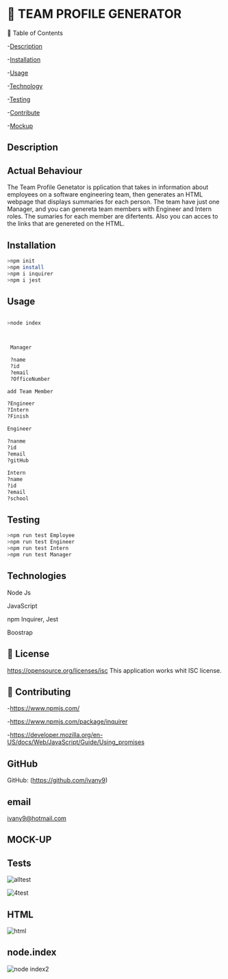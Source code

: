 
# 🥇 TEAM PROFILE GENERATOR 



🎫 Table of Contents

-[Description](#Description)

-[Installation](#Installation)

-[Usage](#usage)

-[Technology](#License)

-[Testing](#testing)


-[Contribute](#Contribute)

-[Mockup](#mock-up)



##  Description
    
 ## Actual Behaviour
 The Team Profile Genetator is  pplication that takes in information about employees on a software engineering team, then generates an HTML webpage that displays summaries for each person.
 The team have just one Manager, and you can genereta  team members with  Engineer and Intern roles. The sumaries for each member are difertents. Also you can acces to the links that are genereted on the HTML.



## Installation

```bash
>npm init
>npm install 
>npm i inquirer
>npm i jest

```


## Usage

```bash

>node index



 Manager

 ?name
 ?id
 ?email
 ?OfficeNumber

add Team Member

?Engineer
?Intern
?Finish

Engineer

?nanme
?id
?email
?gitHub
 
Intern
?name
?id
?email
?school

```


## Testing

```bash
>npm run test Employee
>npm run test Engineer
>npm run test Intern
>npm run test Manager

```



## Technologies

 Node Js

 JavaScript

 npm Inquirer, Jest

 Boostrap



## 🎎 License


 https://opensource.org/licenses/isc
This application works whit ISC license.

## 🎎 Contributing

-https://www.npmjs.com/

-https://www.npmjs.com/package/inquirer

-https://developer.mozilla.org/en-US/docs/Web/JavaScript/Guide/Using_promises



## GitHub

GitHub: (https://github.com/ivany9)

## email

 ivany9@hotmail.com



## MOCK-UP

  ##  Tests
   ![alltest](https://user-images.githubusercontent.com/83906297/128635000-6e8e06e3-8b87-4b96-9548-a592834fd2be.gif)
   
   ![4test](https://user-images.githubusercontent.com/83906297/128635154-663581a4-b248-4f84-ab72-775010ccb889.gif)

     
  ##  HTML
   ![html](https://user-images.githubusercontent.com/83906297/128635015-e50dc471-1a66-4c0e-a548-b744f5c3a14a.gif)
     
   ## node.index
  ![node index2](https://user-images.githubusercontent.com/83906297/128635119-15fdbab4-2c04-4368-92a8-0e7590943e53.gif)


